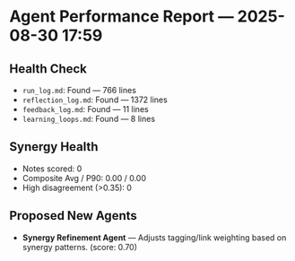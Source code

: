 # Agent Performance Report — 2025-08-30 17:59

## Health Check
- `run_log.md`: Found — 766 lines
- `reflection_log.md`: Found — 1372 lines
- `feedback_log.md`: Found — 11 lines
- `learning_loops.md`: Found — 8 lines

## Synergy Health
- Notes scored: 0
- Composite Avg / P90: 0.00 / 0.00
- High disagreement (>0.35): 0

## Proposed New Agents
- **Synergy Refinement Agent** — Adjusts tagging/link weighting based on synergy patterns. (score: 0.70)